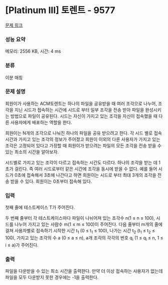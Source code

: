 # [Platinum III] 토렌트 - 9577 

[문제 링크](https://www.acmicpc.net/problem/9577) 

### 성능 요약

메모리: 2556 KB, 시간: 4 ms

### 분류

이분 매칭

### 문제 설명

<p>희원이가 사용하는 ACM토렌트는 하나의 파일을 공유받을 때 여러 조각으로 나누어, 조각을 지닌 시드가 접속하는 시간에 시드로 부터 일부 조각을 전송 받아 파일을 완성시키는 방법으로 파일이 공유된다.  시드는 자신이 가지고 있는 조각을 자신이 접속했을 때 다른 사용자에게 배포하는 역할을 한다.</p>

<p>희원이는 N개의 조각으로 나눠진 하나의 파일을 공유 받으려고 한다.  각 시드 별로 접속시간과 가지고 있는 조각의 정보가 주어졌고 희원이 이외의 다른 사용자가 가지고 있는 조각은 고정되어 있다고 가정할 때 희원이가 받으려는 파일의 모든 조각을 전송 받을 수 있는 최소의 시간을 알아보자.</p>

<p>시드별로 가지고 있는 조각이 다르고 접속하는 시간도 다르다. 하나의 조각을 받는 데 1초가 걸린다. 즉 여러 시드로부터 같은 시간에 조각을 동시에 받을 수 없다. 예를 들어 시드가 0초에 접속해서 3초에 나간다고 하면 희원이는 시드로 부터 최대 3개의 조각을 전송 받을 수 있다. 희원이는 0초부터 접속해 있다.</p>

### 입력 

 <p>첫째 줄에 테스트케이스 T가 주어진다. </p>

<p>두 번째 줄부터 각 테스트케이스마다 파일이 나뉘어져 있는 조각수 n(1 ≤ n ≤ 100), 시드를 나누어 가지고 있는 사람수 m(1 ≤ m ≤ 100)이 주어진다. 다음 줄부터 m개의 줄에 걸쳐 사용자별로 접속하기 시작한 시간 t<sub>1</sub> (0 ≤ t<sub>1</sub> ≤ 100), 나가는 시간 t<sub>2</sub> (t<sub>1</sub> ≤ t<sub>2</sub> ≤ 100), 가지고 있는 조각의 수 a (0 ≤ a ≤ n), a개 조각의 각각의 번호 q<sub>i</sub> (1 ≤ q<sub>i</sub> ≤ n, 1 ≤ i ≤ a)가 주어진다.</p>

### 출력 

 <p>파일을 다운받을 수 있는 최소 시간을 출력한다. 만약 더 이상 접속하는 사용자가 없는데 파일을 모두 다운받지 못한 경우에는 -1을 출력한다.</p>

